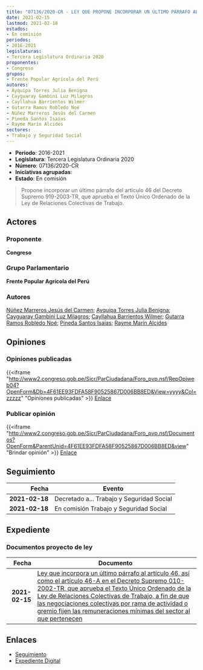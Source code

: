 ```yaml
---
title: "07136/2020-CR - LEY QUE PROPONE INCORPORAR UN ÚLTIMO PÁRRAFO AL ARTÍCULO 46, ASÍ COM,O EL ARTÍCULO 46-A EN EL DECRETO SUPREMO 010-2003-TR QUE APRUEBA EL TEXTO ÚNICO ORDENADO DE LA LEY DE RELACIONES COLECTIVAS DE TRABAJO"
date: 2021-02-15
lastmod: 2021-02-18
estados:
- En comisión
periodos:
- 2016-2021
legislaturas:
- Tercera Legislatura Ordinaria 2020
proponentes:
- Congreso
grupos:
- Frente Popular Agrícola del Perú
autores:
- Ayquipa Torres Julia Benigna
- Cayguaray Gambini Luz Milagros
- Cayllahua Barrientos Wilmer
- Gutarra Ramos Robledo Noé
- Núñez Marreros Jesús del Carmen
- Pineda Santos Isaías
- Rayme Marín Alcides
sectores:
- Trabajo y Seguridad Social
---
```

- **Periodo**: 2016-2021
- **Legislatura**: Tercera Legislatura Ordinaria 2020
- **Número**: 07136/2020-CR
- **Iniciativas agrupadas**: 
- **Estado**: En comisión

> Propone incorporar un último párrafo del artículo 46 del Decreto Supremo 919-2003-TR, que aprueba el Texto Único Ordenado de la Ley de Relaciones Colectivas de Trabajo.


## Actores

### Proponente

**Congreso**

### Grupo Parlamentario

**Frente Popular Agrícola del Perú**

### Autores

[Núñez Marreros Jesús del Carmen](mailto:mailto:jnunez@congreso.gob.pe); [Ayquipa Torres Julia Benigna](mailto:mailto:jayquipa@congreso.gob.pe); [Cayguaray Gambini Luz Milagros](mailto:mailto:lcayguaray@congreso.gob.pe); [Cayllahua Barrientos Wilmer](mailto:mailto:wcayllahua@congreso.gob.pe); [Gutarra Ramos Robledo Noé](mailto:mailto:rgutarra@congreso.gob.pe); [Pineda Santos Isaías](mailto:mailto:ipineda@congreso.gob.pe); [Rayme Marín Alcides](mailto:mailto:arayme@congreso.gob.pe)

## Opiniones

### Opiniones publicadas

{{<iframe "http://www2.congreso.gob.pe/Sicr/ParCiudadana/Foro_pvp.nsf/RepOpiweb04?OpenForm&Db=4F61EE93FDFA58F90525867D006BB8ED&View=yyyy&Col=zzzzz" "Opiniones publicadas" >}}
[Enlace](http://www2.congreso.gob.pe/Sicr/ParCiudadana/Foro_pvp.nsf/RepOpiweb04?OpenForm&Db=4F61EE93FDFA58F90525867D006BB8ED&View=yyyy&Col=zzzzz)

### Publicar opinión

{{<iframe "http://www2.congreso.gob.pe/Sicr/ParCiudadana/Foro_pvp.nsf/Documentos?OpenForm&ParentUnid=4F61EE93FDFA58F90525867D006BB8ED&view" "Brindar opinión" >}}
[Enlace](http://www2.congreso.gob.pe/Sicr/ParCiudadana/Foro_pvp.nsf/Documentos?OpenForm&ParentUnid=4F61EE93FDFA58F90525867D006BB8ED&view)


## Seguimiento

| Fecha | Evento |
|------:|--------|
| **2021-02-18** | Decretado a... Trabajo y Seguridad Social |
| **2021-02-18** | En comisión Trabajo y Seguridad Social |

## Expediente

### Documentos proyecto de ley

| Fecha | Documento |
|------:|-----------|
| **2021-02-15** | [Ley que incorpora un último párrafo al artículo 46, así como el artículo 46-A en el Decreto Supremo 010-2002-TR, que aprueba el Texto Único Ordenado de la Ley de Relaciones Colectivas de Trabajo, a fin de que las negociaciones colectivas por rama de actividad o gremio fijen las remuneraciones mínimas del sector al que pertenecen](http://www.leyes.congreso.gob.pe/Documentos/2016_2021/Proyectos_de_Ley_y_de_Resoluciones_Legislativas/PL07136-20210215.pdf) |

## Enlaces

- [Seguimiento](http://www2.congreso.gob.pe/Sicr/TraDocEstProc/CLProLey2016.nsf/f7fff46988ca05b1052578e100829cc7/3fb23e91f4d8c4980525867d0072235e?OpenDocument)
- [Expediente Digital](http://www2.congreso.gob.pe/Sicr/TraDocEstProc/Expvirt_2011.nsf/visbusqptramdoc1621/07136?opendocument)

